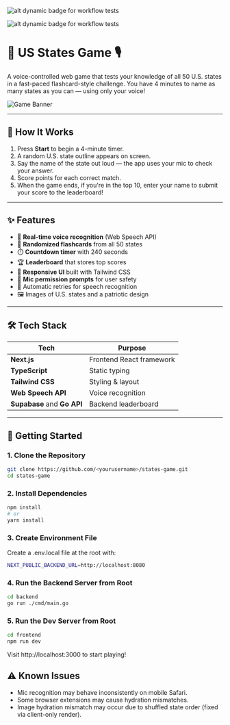 ![alt dynamic badge for workflow tests](https://github.com/WarrenPaschetto/states-game/actions/workflows/backend.yml/badge.svg?branch=main)

![alt dynamic badge for workflow tests](https://github.com/WarrenPaschetto/states-game/actions/workflows/frontend.yml/badge.svg?branch=main)

# 🗽 US States Game 🎙️

A voice-controlled web game that tests your knowledge of all 50 U.S. states in a fast-paced flashcard-style challenge. You have 4 minutes to name as many states as you can — using only your voice!

![Game Banner](public/us-flag.gif)

---

## 🧠 How It Works

1. Press **Start** to begin a 4-minute timer.
2. A random U.S. state outline appears on screen.
3. Say the name of the state out loud — the app uses your mic to check your answer.
4. Score points for each correct match.
5. When the game ends, if you're in the top 10, enter your name to submit your score to the leaderboard!

---

## ✨ Features

- 🎤 **Real-time voice recognition** (Web Speech API)
- 🧩 **Randomized flashcards** from all 50 states
- ⏱️ **Countdown timer** with 240 seconds
- 🏆 **Leaderboard** that stores top scores
- 📱 **Responsive UI** built with Tailwind CSS
- 🔐 **Mic permission prompts** for user safety
- 🔁 Automatic retries for speech recognition
- 🖼️ Images of U.S. states and a patriotic design

---

## 🛠️ Tech Stack

| Tech           | Purpose                             |
|----------------|-------------------------------------|
| **Next.js**    | Frontend React framework            |
| **TypeScript** | Static typing                       |
| **Tailwind CSS** | Styling & layout                  |
| **Web Speech API** | Voice recognition               |
| **Supabase** and **Go API** | Backend leaderboard |

---

## 🚀 Getting Started

### 1. Clone the Repository

```bash
git clone https://github.com/<yourusername>/states-game.git
cd states-game
```

### 2. Install Dependencies

```bash
npm install
# or
yarn install
```

### 3. Create Environment File
Create a .env.local file at the root with:
```bash
NEXT_PUBLIC_BACKEND_URL=http://localhost:8080
```

### 4. Run the Backend Server from Root

```bash
cd backend
go run ./cmd/main.go
```

### 5. Run the Dev Server from Root

```bash
cd frontend
npm run dev
```
Visit http://localhost:3000 to start playing!

## ⚠ Known Issues
- Mic recognition may behave inconsistently on mobile Safari.
- Some browser extensions may cause hydration mismatches.
- Image hydration mismatch may occur due to shuffled state order (fixed via client-only render).
